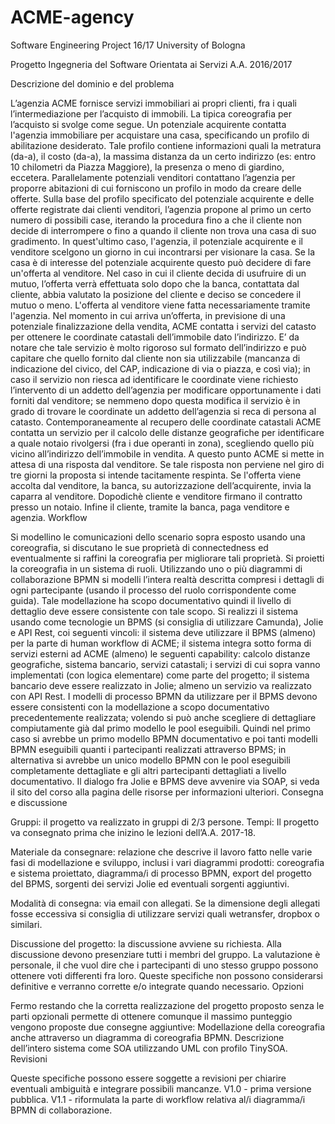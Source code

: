# ACME-agency
Software Engineering Project 16/17 University of Bologna

Progetto Ingegneria del Software Orientata ai Servizi
A.A. 2016/2017

Descrizione del dominio e del problema

L’agenzia ACME fornisce servizi immobiliari ai propri clienti, fra i quali l’intermediazione per l’acquisto di immobili.
La tipica coreografia per l’acquisto si svolge come segue.
Un potenziale acquirente contatta l'agenzia immobiliare per acquistare una casa, specificando un profilo di abilitazione desiderato. Tale profilo contiene informazioni quali la metratura (da-a), il costo (da-a), la massima distanza da un certo indirizzo (es: entro 10 chilometri da Piazza Maggiore), la presenza o meno di giardino, eccetera.
Parallelamente potenziali venditori contattano l’agenzia per proporre abitazioni di cui forniscono un profilo in modo da creare delle offerte.
Sulla base del profilo specificato del potenziale acquirente e delle offerte registrate dai clienti venditori, l’agenzia propone al primo un certo numero di possibili case, iterando la procedura fino a che il cliente non decide di interrompere o fino a quando il cliente non trova una casa di suo gradimento. In quest'ultimo caso, l'agenzia, il potenziale acquirente e il venditore scelgono un giorno in cui incontrarsi per visionare la casa. Se la casa è di interesse del potenziale acquirente questo può decidere di fare un'offerta al venditore.
Nel caso in cui il cliente decida di usufruire di un mutuo, l’offerta verrà effettuata solo dopo che la banca, contattata dal cliente, abbia valutato la posizione del cliente e deciso se concedere il mutuo o meno.
L'offerta al venditore viene fatta necessariamente tramite l'agenzia. Nel momento in cui arriva un’offerta, in previsione di una potenziale finalizzazione della vendita, ACME contatta i servizi del catasto per ottenere le coordinate catastali dell’immobile dato l’indirizzo. E’ da notare che tale servizio è molto rigoroso sul formato dell’indirizzo e può capitare che quello fornito dal cliente non sia utilizzabile (mancanza di indicazione del civico, del CAP, indicazione di via o piazza, e così via); in caso il servizio non riesca ad identificare le coordinate viene richiesto l’intervento di un addetto dell’agenzia per modificare opportunamente i dati forniti dal venditore; se nemmeno dopo questa modifica il servizio è in grado di trovare le coordinate un addetto dell’agenzia si reca di persona al catasto.
Contemporaneamente al recupero delle coordinate catastali ACME contatta un servizio per il calcolo delle distanze geografiche per identificare a quale notaio rivolgersi (fra i due operanti in zona), scegliendo quello più vicino all’indirizzo dell’immobile in vendita. A questo punto ACME si mette in attesa di una risposta dal venditore. Se tale risposta non perviene nel giro di tre giorni la proposta si intende tacitamente respinta.
Se l'offerta viene accolta dal venditore, la banca, su autorizzazione dell’acquirente, invia la caparra al venditore. Dopodichè cliente e venditore firmano il contratto presso un notaio. Infine il cliente, tramite la banca, paga venditore e agenzia.
Workflow

Si modellino le comunicazioni dello scenario sopra esposto usando una coreografia, si discutano le sue proprietà di connectedness ed eventualmente si raffini la coreografia per migliorare tali proprietà. Si proietti la coreografia in un sistema di ruoli.
Utilizzando uno o più diagrammi di collaborazione BPMN si modelli l’intera realtà descritta compresi i dettagli di ogni partecipante (usando il processo del ruolo corrispondente come guida). Tale modellazione ha scopo documentativo quindi il livello di dettaglio deve essere consistente con tale scopo.
Si realizzi il sistema usando come tecnologie un BPMS (si consiglia di utilizzare Camunda), Jolie e API Rest, coi seguenti vincoli:
il sistema deve utilizzare il BPMS (almeno) per la parte di human workflow di ACME;
il sistema integra sotto forma di servizi esterni ad ACME (almeno) le seguenti capability: calcolo distanze geografiche, sistema bancario, servizi catastali;
i servizi di cui sopra vanno implementati (con logica elementare) come parte del progetto;
il sistema bancario deve essere realizzato in Jolie;
almeno un servizio va realizzato con API Rest.
I modelli di processo BPMN da utilizzare per il BPMS devono essere consistenti con la modellazione a scopo documentativo precedentemente realizzata; volendo si può anche scegliere di dettagliare compiutamente già dal primo modello le pool eseguibili. Quindi nel primo caso si avrebbe un primo modello BPMN documentativo e poi tanti modelli BPMN eseguibili quanti i partecipanti realizzati attraverso BPMS; in alternativa si avrebbe un unico modello BPMN con le pool eseguibili completamente dettagliate e gli altri partecipanti dettagliati a livello documentativo.
Il dialogo fra Jolie e BPMS deve avvenire via SOAP, si veda il sito del corso alla pagina delle risorse per informazioni ulteriori.
Consegna e discussione

Gruppi: il progetto va realizzato in gruppi di 2/3 persone.
Tempi: Il progetto va consegnato prima che inizino le lezioni dell’A.A. 2017-18.

Materiale da consegnare: relazione che descrive il lavoro fatto nelle varie fasi di modellazione e sviluppo, inclusi i vari diagrammi prodotti: coreografia e sistema proiettato, diagramma/i di processo BPMN, export del progetto del BPMS, sorgenti dei servizi Jolie ed eventuali sorgenti aggiuntivi.

Modalità  di consegna: via email con allegati. Se la dimensione degli allegati fosse eccessiva si consiglia di utilizzare servizi quali wetransfer, dropbox o similari.

Discussione del progetto: la discussione avviene su richiesta. Alla discussione devono presenziare tutti i membri del gruppo. La valutazione è personale, il che vuol dire che i partecipanti di uno stesso gruppo possono ottenere voti differenti fra loro. Queste specifiche non possono considerarsi definitive e verranno corrette e/o integrate quando necessario.
Opzioni

Fermo restando che la corretta realizzazione del progetto proposto senza le parti opzionali permette di ottenere comunque il massimo punteggio vengono proposte due consegne aggiuntive:
Modellazione della coreografia anche attraverso un diagramma di coreografia BPMN.
Descrizione dell’intero sistema come SOA utilizzando UML con profilo TinySOA.
Revisioni

Queste specifiche possono essere soggette a revisioni per chiarire eventuali ambiguità e integrare possibili mancanze.
V1.0 - prima versione pubblica.
V1.1 - riformulata la parte di workflow relativa al/i diagramma/i BPMN di collaborazione.
